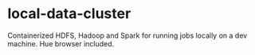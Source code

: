# local-data-cluster
Containerized HDFS, Hadoop and Spark for running jobs locally on a dev machine. Hue browser included.
